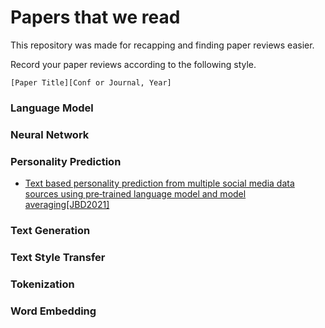 # Papers that we read

This repository was made for recapping and finding paper reviews easier.

Record your paper reviews according to the following style.

`[Paper Title][Conf or Journal, Year]`

### Language Model

### Neural Network

### Personality Prediction

- [Text based personality prediction from multiple social media data sources using pre‑trained language model and model averaging[JBD2021]](https://github.com/DAILAB-CBNU/Papers/blob/main/Personlity_Prediction/Text%20based%20personality%20prediction%20from%20multiple%20social%20media%20data%20sources%20using%20pre%E2%80%91trained%20language%20model%20and%20model%20averaging.md)

### Text Generation

### Text Style Transfer

### Tokenization

### Word Embedding
